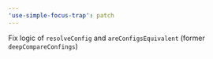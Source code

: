 ```yaml
---
'use-simple-focus-trap': patch
---
```


Fix logic of `resolveConfig` and `areConfigsEquivalent` (former `deepCompareConfings`)
